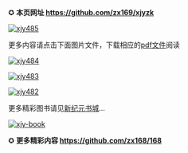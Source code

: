 ✪ **本页网址 https://github.com/zx169/xjyzk** 

[![xjy485](https://cloud.githubusercontent.com/assets/19661061/16392599/09c972ca-3cad-11e6-95e4-83657fd82dac.jpg)](https://d1zsng9cxdrwyc.cloudfront.net/pdf/xjyzk/N485.pdf)

更多内容请点击下面图片文件，下载相应的[pdf文件](https://d1zsng9cxdrwyc.cloudfront.net/pdf/xjyzk/N485.pdf)阅读

[![xjy484](https://cloud.githubusercontent.com/assets/18081243/16131845/004e44ba-3400-11e6-90a8-0a89818bd297.jpg)](https://d1zsng9cxdrwyc.cloudfront.net/pdf/xjyzk/N484.pdf)

[![xjy483](https://cloud.githubusercontent.com/assets/19661061/16022132/a02b6928-31b6-11e6-947a-beded1d4219d.jpg)](https://d1zsng9cxdrwyc.cloudfront.net/pdf/xjyzk/N483.pdf)

[![xjy482](https://cloud.githubusercontent.com/assets/18081243/15790337/58aac754-29c0-11e6-8c94-5a4c49acc897.jpg)](https://d1zsng9cxdrwyc.cloudfront.net/pdf/xjyzk/N482.pdf)

更多精彩图书请见[新纪元书城](https://github.com/xjybook/xjy)...

[![xjy-book](https://cloud.githubusercontent.com/assets/18081243/14840784/d105c716-0c7a-11e6-8687-d9eabda06f17.jpg)](https://github.com/xjybook/xjy)

✪ **更多精彩内容 https://github.com/zx168/168**

